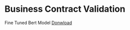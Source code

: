 # Business Contract Validation
Fine Tuned Bert Model
[Donwload](https://drive.google.com/file/d/1_7TZTpfvDKQvToh3lSMHVFOjRntIm_iJ/view?usp=sharing)